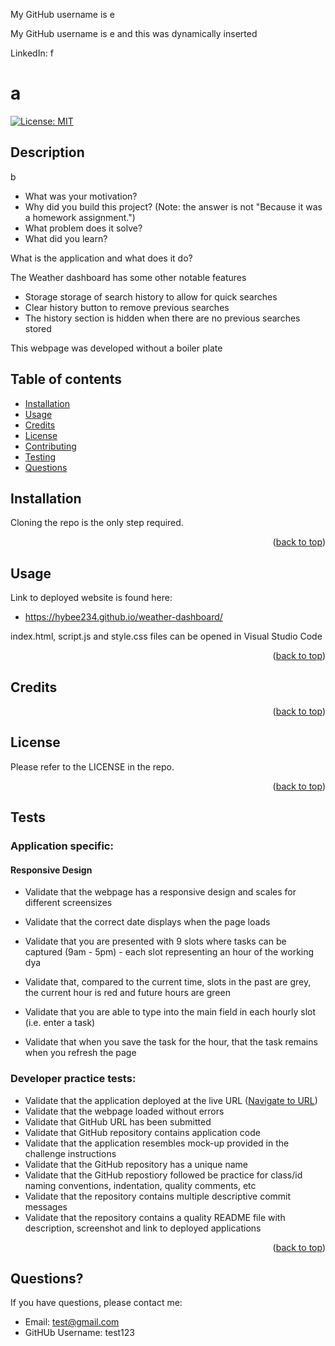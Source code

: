 
My GitHub username is e

My GitHub username is e and this was dynamically inserted

LinkedIn: f

<a name="readme-top"></a>

# a 

[![License: MIT](https://img.shields.io/badge/License-MIT-yellow.svg)](https://opensource.org/licenses/MIT)

## Description

b

- What was your motivation?
- Why did you build this project? (Note: the answer is not "Because it was a homework assignment.")
- What problem does it solve?
- What did you learn?

What is the application and what does it do?

The Weather dashboard has some other notable features
* Storage storage of search history to allow for quick searches
* Clear history button to remove previous searches
* The history section is hidden when there are no previous searches stored

This webpage was developed without a boiler plate

## Table of contents

- [Installation](#installation)
- [Usage](#usage)
- [Credits](#credits)
- [License](#license)
- [Contributing](#contributing)
- [Testing](#testing)
- [Questions](#questions)

## Installation

Cloning the repo is the only step required.

<p align="right">(<a href="#readme-top">back to top</a>)</p>


## Usage

<a name="URL"></a>
Link to deployed website is found here:
* https://hybee234.github.io/weather-dashboard/

index.html, script.js and style.css files can be opened in Visual Studio Code

<p align="right">(<a href="#readme-top">back to top</a>)</p>
    

## Credits

<p align="right">(<a href="#readme-top">back to top</a>)</p>

## License
Please refer to the LICENSE in the repo.

<p align="right">(<a href="#readme-top">back to top</a>)</p>

## Tests

### Application specific:

#### Responsive Design
* Validate that the webpage has a responsive design and scales for different screensizes

* Validate that the correct date displays when the page loads
* Validate that you are presented with 9 slots where tasks can be captured (9am - 5pm) - each slot representing an hour of the working dya
* Validate that, compared to the current time, slots in the past are grey, the current hour is red and future hours are green
* Validate that you are able to type into the main field in each hourly slot (i.e. enter a task)
* Validate that when you save the task for the hour, that the task remains when you refresh the page

### Developer practice tests:
* Validate that the application deployed at the live URL (<a href="#URL">Navigate to URL</a>)
* Validate that the webpage loaded without errors
* Validate that GitHub URL has been submitted
* Validate that GitHub repository contains application code
* Validate that the application resembles mock-up provided in the challenge instructions
* Validate that the GitHub repository has a unique name
* Validate that the GitHub repostiory followed be practice for class/id naming conventions, indentation, quality comments, etc
* Validate that the repository contains multiple descriptive commit messages
* Validate that the repository contains a quality README file with description, screenshot and link to deployed applications

<p align="right">(<a href="#readme-top">back to top</a>)</p>

## Questions?

If you have questions, please contact me:

- Email: test@gmail.com
- GitHUb Username: test123

  
 
        